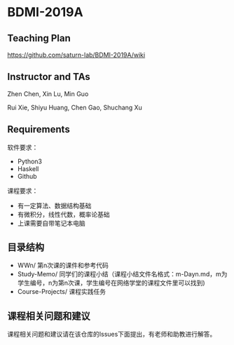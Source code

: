 # BDMI-2019A

## Teaching Plan 

https://github.com/saturn-lab/BDMI-2019A/wiki

## Instructor and TAs

Zhen Chen, Xin Lu, Min Guo

Rui Xie, Shiyu Huang, Chen Gao, Shuchang Xu

## Requirements

软件要求：

- Python3
- Haskell
- Github

课程要求：

- 有一定算法、数据结构基础
- 有微积分，线性代数，概率论基础
- 上课需要自带笔记本电脑


## 目录结构

- WWn/ 第n次课的课件和参考代码
- Study-Memo/ 同学们的课程小结（课程小结文件名格式：m-Dayn.md，m为学生编号，n为第n次课，学生编号在网络学堂的课程文件里可以找到)
- Course-Projects/ 课程实践任务

## 课程相关问题和建议

课程相关问题和建议请在该仓库的Issues下面提出，有老师和助教进行解答。

